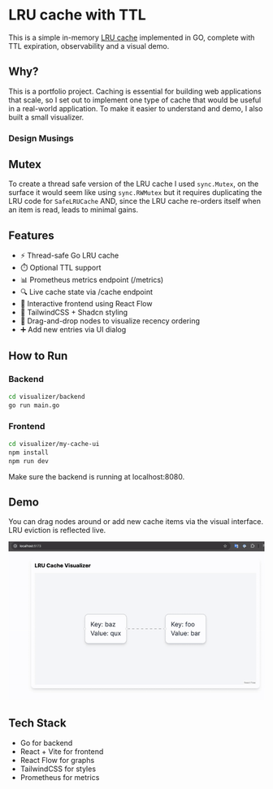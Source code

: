 # LRU cache with TTL

This is a simple in-memory [LRU cache](https://en.wikipedia.org/wiki/Cache_replacement_policies#Least_Recently_Used_(LRU)) implemented in GO, complete with TTL expiration, observability and a visual demo.

## Why?

This is a portfolio project. Caching is essential for building web applications that scale, so I set out to implement one type of cache that would be useful in a real-world application. To make it easier to understand and demo, I also built a small visualizer.

### Design Musings

## Mutex

To create a thread safe version of the LRU cache I used `sync.Mutex`, on the surface it would seem like using `sync.RWMutex` but it requires duplicating the LRU code for `SafeLRUCache` AND, since the LRU cache re-orders itself when an item is read, leads to minimal gains.

## Features
- ⚡ Thread-safe Go LRU cache
- ⏱️ Optional TTL support
- 📊 Prometheus metrics endpoint (/metrics)
- 🔍 Live cache state via /cache endpoint
- 🧩 Interactive frontend using React Flow
- 🎨 TailwindCSS + Shadcn styling
- 🔄 Drag-and-drop nodes to visualize recency ordering
- ➕ Add new entries via UI dialog

## How to Run

### Backend

```bash
cd visualizer/backend
go run main.go
```

### Frontend
```bash
cd visualizer/my-cache-ui
npm install
npm run dev
```
Make sure the backend is running at localhost:8080.

## Demo

You can drag nodes around or add new cache items via the visual interface. LRU eviction is reflected live.

![Demo](./assets/demo.gif)

## Tech Stack

- Go for backend
- React + Vite for frontend
- React Flow for graphs
- TailwindCSS for styles
- Prometheus for metrics